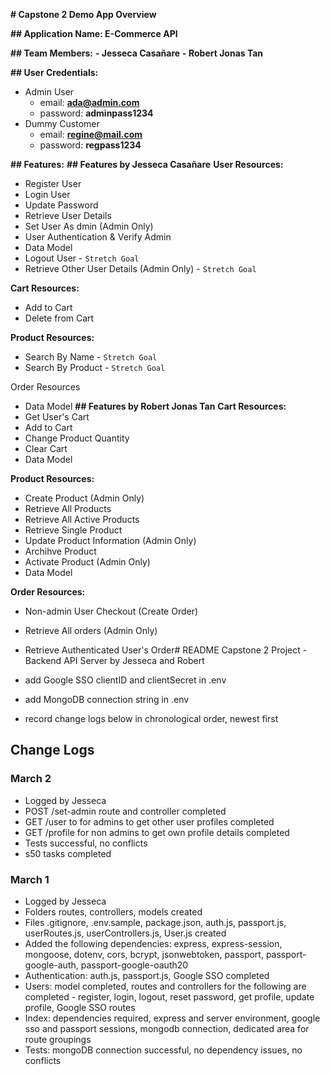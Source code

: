 **# Capstone 2 Demo App Overview**

**## Application Name: E-Commerce API**

**## Team Members:**
**- Jesseca Casañare**
**- Robert Jonas Tan**

**## User Credentials:**
- Admin User
	- email: **ada@admin.com**
	- password: **adminpass1234**
- Dummy Customer
	- email: **regine@mail.com**
	- password: **regpass1234**

**## Features:**
**## Features by Jesseca Casañare**
**User Resources:**
- Register User
- Login User
- Update Password
- Retrieve User Details
- Set User As dmin (Admin Only)
- User Authentication & Verify Admin
- Data Model
- Logout User - `Stretch Goal`
- Retrieve Other User Details (Admin Only) - `Stretch Goal`

**Cart Resources:**
- Add to Cart
- Delete from Cart

**Product Resources:**
- Search By Name - `Stretch Goal`
- Search By Product - `Stretch Goal`

Order Resources
- Data Model
**## Features by Robert Jonas Tan**
**Cart Resources:**
- Get User's Cart
- Add to Cart
- Change Product Quantity
- Clear Cart
- Data Model

**Product Resources:**
- Create Product (Admin Only)
- Retrieve All Products
- Retrieve All Active Products
- Retrieve Single Product
- Update Product Information (Admin Only)
- Archihve Product
- Activate Product (Admin Only)
- Data Model

**Order Resources:**
- Non-admin User Checkout (Create Order)
- Retrieve All orders (Admin Only)
- Retrieve Authenticated User's Order# README
Capstone 2 Project - Backend API Server
by Jesseca and Robert

- add Google SSO clientID and clientSecret in .env
- add MongoDB connection string in .env
- record change logs below in chronological order, newest first


## Change Logs

### March 2

- Logged by Jesseca
- POST /set-admin route and controller completed
- GET /user to for admins to get other user profiles completed
- GET /profile for non admins to get own profile details completed
- Tests successful, no conflicts
- s50 tasks completed


### March 1

- Logged by Jesseca
- Folders routes, controllers, models created
- Files .gitignore, .env.sample, package.json, auth.js, passport.js, userRoutes.js, userControllers.js, User.js created
- Added the following dependencies: express, express-session, mongoose, dotenv, cors, bcrypt, jsonwebtoken, passport, passport-google-auth, passport-google-oauth20
- Authentication: auth.js, passport.js, Google SSO completed
- Users: model completed, routes and controllers for the following are completed - register, login, logout, reset password, get profile, update profile, Google SSO routes
- Index: dependencies required, express and server environment, google sso and passport sessions, mongodb connection, dedicated area for route groupings
- Tests: mongoDB connection successful, no dependency issues, no conflicts


